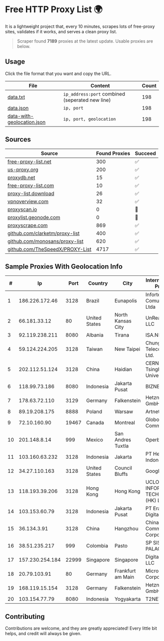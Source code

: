 
# Free HTTP Proxy List 🌍

It is a lightweight project that, every 10 minutes, scrapes lots of free-proxy sites, validates if it works, and serves a clean proxy list.


> Scraper found **7189** proxies at the latest update. Usable proxies are below.

## Usage

Click the file format that you want and copy the URL.


|File|Content|Count|
|----|-------|-----|
|[data.txt](https://raw.githubusercontent.com/themiralay/Proxy-List-World/master/data.txt)|`ip_address:port` combined (seperated new line)|198|
|[data.json](https://raw.githubusercontent.com/themiralay/Proxy-List-World/master/data.json)|`ip, port`|198|
|[data-with-geolocation.json](https://raw.githubusercontent.com/themiralay/Proxy-List-World/master/data-with-geolocation.json)|`ip, port, geolocation`|198|

## Sources

|Source|Found Proxies|Succeed|
|------|-------------|-------|
|[free-proxy-list.net](https://free-proxy-list.net)|300|✅|
|[us-proxy.org](https://www.us-proxy.org)|200|✅|
|[proxydb.net](http://proxydb.net)|15|✅|
|[free-proxy-list.com](https://free-proxy-list.com/?page=&port=&type%5B%5D=http&type%5B%5D=https&up_time=0&search=Search)|10|✅|
|[proxy-list.download](https://www.proxy-list.download/HTTP)|26|✅|
|[vpnoverview.com](https://vpnoverview.com/privacy/anonymous-browsing/free-proxy-servers)|32|✅|
|[proxyscan.io](https://www.proxyscan.io)|0|🚫|
|[proxylist.geonode.com](https://proxylist.geonode.com/api/proxy-list?limit=300&page=1&sort_by=lastChecked&sort_type=desc&protocols=http,https)|0|🚫|
|[proxyscrape.com](https://api.proxyscrape.com/v2/?request=displayproxies&protocol=http&timeout=10000&country=all&ssl=all&anonymity=all)|869|✅|
|[github.com/clarketm/proxy-list](https://raw.githubusercontent.com/clarketm/proxy-list/master/proxy-list-raw.txt)|400|✅|
|[github.com/monosans/proxy-list](https://raw.githubusercontent.com/monosans/proxy-list/main/proxies/http.txt)|620|✅|
|[github.com/TheSpeedX/PROXY-List](https://raw.githubusercontent.com/TheSpeedX/PROXY-List/master/http.txt)|4717|✅|


## Sample Proxies With Geolocation Info

|#|Ip|Port|Country|City|Internet Service Provider|
|-|--|----|-------|----|-------------------------|
|1|186.226.172.46|3128|Brazil|Eunapolis|Infortel Comunicacoes Ltda|
|2|66.181.33.12|80|United States|North Kansas City|UnReal Servers, LLC|
|3|92.119.238.211|8080|Albania|Tirana|ISA.NET Sh.p.k.|
|4|59.124.224.205|3128|Taiwan|New Taipei|Chunghwa Telecom Co., Ltd.|
|5|202.112.51.124|3128|China|Haidian|CERNET2 IX at Tsinghua University|
|6|118.99.73.186|8080|Indonesia|Jakarta Pusat|BIZNET|
|7|178.63.72.110|3129|Germany|Falkenstein|Hetzner Online GmbH|
|8|89.19.208.175|8888|Poland|Warsaw|Artnet Sp. z o.o.|
|9|72.10.160.90|19467|Canada|Montreal|GloboTech Communications|
|10|201.148.8.14|999|Mexico|San Andres Tuxtla|Operbes|
|11|103.160.63.232|3128|Indonesia|Jakarta|PT Herza Digital Indonesia|
|12|34.27.110.163|3128|United States|Council Bluffs|Google LLC|
|13|118.193.39.206|3128|Hong Kong|Hong Kong|UCLOUD INFORMATION TECHNOLOGY (HK) LIMITED|
|14|103.153.60.79|3128|Indonesia|Jakarta Pusat|PT Era Awan Digital|
|15|36.134.3.91|3128|China|Hangzhou|China Mobile Communications Corporation|
|16|38.51.235.217|999|Colombia|Pasto|SP SISTEMAS PALACIOS LTDA|
|17|157.230.254.184|22999|Singapore|Singapore|DigitalOcean, LLC|
|18|20.79.103.91|80|Germany|Frankfurt am Main|Microsoft Corporation|
|19|168.119.15.154|3128|Germany|Falkenstein|Hetzner Online GmbH|
|20|103.154.77.79|8080|Indonesia|Yogyakarta|T2NET|



## Contributing

Contributions are welcome, and they are greatly appreciated! Every
little bit helps, and credit will always be given.

